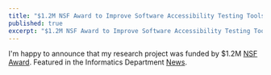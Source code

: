 ```yaml
---
title: "$1.2M NSF Award to Improve Software Accessibility Testing Tools"
published: true
excerpt: "$1.2M NSF Award to Improve Software Accessibility Testing Tools"
---
```


I'm happy to announce that my research project was funded by $1.2M [NSF Award](https://www.nsf.gov/awardsearch/showAward?AWD_ID=2211790&HistoricalAwards=false). Featured in the Informatics Department [News](https://www.informatics.uci.edu/informatics-researchers-receive-1-2m-to-improve-software-accessibility-testing-tools/). 